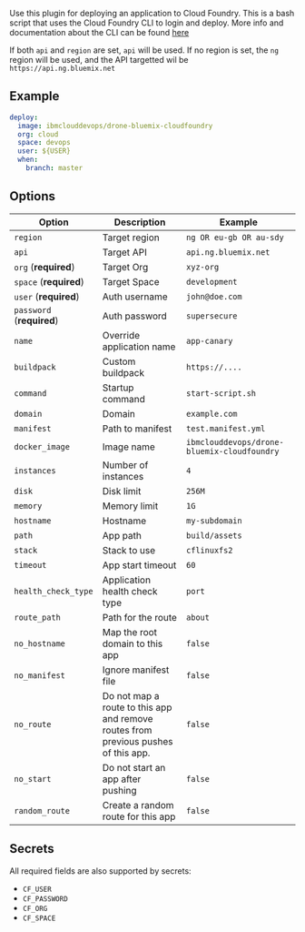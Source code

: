 Use this plugin for deploying an application to Cloud Foundry. This is a bash script
that uses the Cloud Foundry CLI to login and deploy. More info and documentation about 
the CLI can be found [here](https://github.com/cloudfoundry/cli)

If both `api` and `region` are set, `api` will be used. If no region is set, the `ng` region will be used, and the API targetted wil be `https://api.ng.bluemix.net`


## Example

```yaml
deploy:
  image: ibmclouddevops/drone-bluemix-cloudfoundry
  org: cloud
  space: devops
  user: ${USER}
  when:
    branch: master
```

## Options

| Option | Description | Example |
| ------ | ----------- | ---- |
| `region` | Target region | `ng OR eu-gb OR au-sdy` |
| `api` | Target API | `api.ng.bluemix.net` |
| `org` (**required**) | Target Org | `xyz-org` |
| `space` (**required**) | Target Space | `development` |
| `user` (**required**) | Auth username | `john@doe.com` |
| `password` (**required**) | Auth password | `supersecure` |
| `name` | Override application name | `app-canary` |
| `buildpack` | Custom buildpack | `https://....` |
| `command` | Startup command | `start-script.sh` |
| `domain` | Domain | `example.com` |
| `manifest` | Path to manifest | `test.manifest.yml` |
| `docker_image` | Image name | `ibmclouddevops/drone-bluemix-cloudfoundry` |
| `instances` | Number of instances | `4` |
| `disk` | Disk limit | `256M` |
| `memory` | Memory limit | `1G` |
| `hostname` | Hostname | `my-subdomain` |
| `path` | App path | `build/assets` |
| `stack` | Stack to use | `cflinuxfs2` |
| `timeout` | App start timeout | `60` |
| `health_check_type` | Application health check type | `port` |
| `route_path` | Path for the route | `about` |
| `no_hostname` | Map the root domain to this app | `false` |
| `no_manifest` | Ignore manifest file | `false` |
| `no_route` | Do not map a route to this app and remove routes from previous pushes of this app. | `false` |
| `no_start` | Do not start an app after pushing | `false` |
| `random_route` | Create a random route for this app | `false` |

## Secrets

All required fields are also supported by secrets:

- `CF_USER`
- `CF_PASSWORD`
- `CF_ORG`
- `CF_SPACE`

